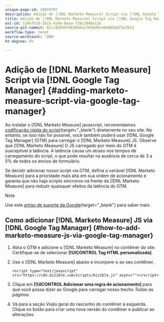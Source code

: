 ```yaml
---
unique-page-id: 18874797
description: Adição de [!DNL Marketo Measure] Script via [!DNL Google Tag Manager] - [!DNL Marketo Measure] - Documentação do produto
title: Adição de [!DNL Marketo Measure] Script via [!DNL Google Tag Manager]
exl-id: 539efb10-35cb-4146-8eea-728c3948a11e
source-git-commit: 82cc8269bfdb26b6acf039d0ce0e06564f5e2612
workflow-type: tm+mt
source-wordcount: '204'
ht-degree: 0%

---
```


# Adição de [!DNL Marketo Measure] Script via [!DNL Google Tag Manager] {#adding-marketo-measure-script-via-google-tag-manager}

Ao instalar o [!DNL Marketo Measure] javascript, recomendamos [codificação rígida do script](/help/marketo-measure-tracking/setting-up-tracking/adding-marketo-measure-script.md){target=&quot;_blank&quot;} diretamente no seu site. No entanto, se isso não for possível, você também poderá usar [!DNL Google Tag Manager] (GTM) para carregar o [!DNL Marketo Measure] JS. Observe que [!DNL Marketo Measure] O JS carregado por meio do GTM é susceptível à latência. A latência causa um atraso nos tempos de carregamento do script, o que pode resultar na ausência de cerca de 3 a 5% de todos os envios de formulário.

Se decidir adicionar nosso script via GTM, defina a variável [!DNL Marketo Measure] para a prioridade mais alta em sua ordem de acionamento e garanta que não haja scripts síncronos na frente da [!DNL Marketo Measure] para reduzir quaisquer efeitos da latência do GTM.

>[!NOTE]
>
>Use este [artigo de suporte da Google](https://support.google.com/tagmanager/answer/2772421?hl=en){target=&quot;_blank&quot;} para saber mais.

## Como adicionar [!DNL Marketo Measure] JS via [!DNL Google Tag Manager] {#how-to-add-marketo-measure-js-via-google-tag-manager}

1. Abra o GTM e adicione o [!DNL Marketo Measure] no contêiner do site. Certifique-se de selecionar **[!UICONTROL Tag HTML personalizada]**.

1. Use o [!DNL Marketo Measure] abaixo e incorpore-o ao seu contêiner.

   `<script type="text/javascript" src="https://cdn.bizible.com/scripts/bizible.js" async=""></script>`

1. Clique em **[!UICONTROL Adicionar uma regra de acionamento]** para que você possa dizer ao Google para carregar nosso trecho *Todas as páginas*.

1. Vá para a seção Visão geral do rascunho do contêiner à esquerda. Clique no botão para criar uma nova versão do contêiner e publicar as alterações.
